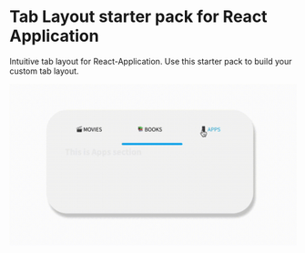# Tab Layout starter pack for React Application

Intuitive tab layout for React-Application. Use this starter pack to build your custom tab layout.

![](https://github.com/bhargav-sarvaria/React-TabLayout/blob/main/Demo.gif)
